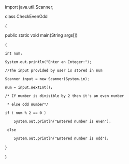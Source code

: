 

import java.util.Scanner;

class CheckEvenOdd

{

  public static void main(String args[])

  {

    int num;

    System.out.println("Enter an Integer:");

    //The input provided by user is stored in num

    Scanner input = new Scanner(System.in);

    num = input.nextInt();

    /* If number is divisible by 2 then it's an even number

     * else odd number*/

    if ( num % 2 == 0 )

        System.out.println("Entered number is even");

     else

        System.out.println("Entered number is odd");

  }

}
